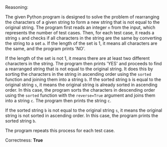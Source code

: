 Reasoning:

The given Python program is designed to solve the problem of rearranging the characters of a given string to form a new string that is not equal to the original string. The program first reads an integer `n` from the input, which represents the number of test cases. Then, for each test case, it reads a string `s` and checks if all characters in the string are the same by converting the string to a set `a`. If the length of the set is 1, it means all characters are the same, and the program prints 'NO'.

If the length of the set is not 1, it means there are at least two different characters in the string. The program then prints 'YES' and proceeds to find a rearranged string that is not equal to the original string. It does this by sorting the characters in the string in ascending order using the `sorted` function and joining them into a string `b`. If the sorted string `b` is equal to the original string `s`, it means the original string is already sorted in ascending order. In this case, the program sorts the characters in descending order using the `sorted` function with the `reverse=True` argument and joins them into a string `c`. The program then prints the string `c`.

If the sorted string `b` is not equal to the original string `s`, it means the original string is not sorted in ascending order. In this case, the program prints the sorted string `b`.

The program repeats this process for each test case.

Correctness: **True**